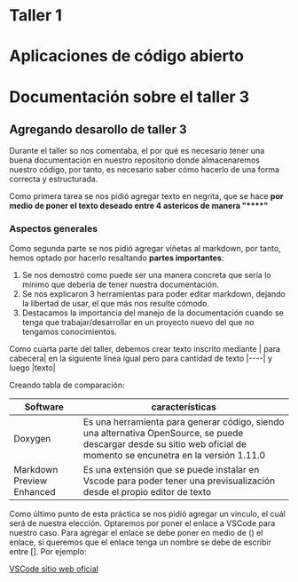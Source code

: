 # Taller 1 

# Aplicaciones de código abierto
# Documentación sobre el taller 3

## Agregando desarollo de taller 3

Durante el taller so nos comentaba, el por qué es necesario tener una buena documentación en nuestro repositorio donde almacenaremos nuestro código, por tanto, es necesario saber cómo hacerlo de una forma correcta y estructurada.

Como primera tarea se nos pidió agregar texto en negrita, que se hace
**por medio de poner el texto deseado entre 4 astericos de manera "****"**

### Aspectos generales 
Como segunda parte se nos pidió agregar viñetas al markdown, por tanto, hemos optado por hacerlo resaltando **partes importantes**:
1. Se nos demostró como puede ser una manera concreta que sería lo mínimo que debería de tener nuestra documentación. 
2. Se nos explicaron 3 herramientas para poder editar markdown, dejando la libertad de usar, el que más nos resulte cómodo. 
3. Destacamos la importancia del manejo de la documentación cuando se tenga que trabajar/desarrollar en un proyecto nuevo del que no tengamos conocimientos.

Como cuarta parte del taller, debemos crear texto inscrito mediante | para cabecera| en la siguiente línea igual pero para cantidad de texto |----|  y luego |texto|

Creando tabla de comparación:

| Software | características |
|------- |-------- |
| Doxygen | Es una herramienta para generar código, siendo una alternativa OpenSource, se puede descargar desde su sitio web oficial de momento se encunetra en la versión 1.11.0 | 
| Markdown Preview Enhanced | Es una extensión que se puede instalar en Vscode para poder tener una previsualización desde el propio editor de texto |

Como último punto de esta práctica se nos pidió agregar un vinculo, el cuál será de nuestra elección. Optaremos por poner el enlace a VSCode para nuestro caso. Para agregar el enlace se debe poner en medio de () el enlace, si queremos que el enlace tenga un nombre se debe de escribir entre []. Por ejemplo:

[VSCode sitio web oficial](https://code.visualstudio.com/)